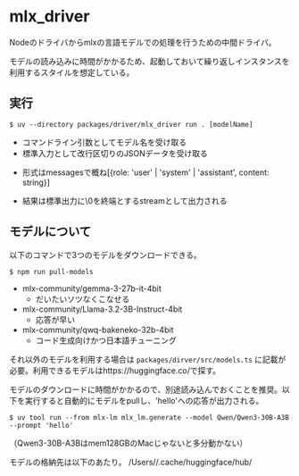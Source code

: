 # mlx_driver

Nodeのドライバからmlxの言語モデルでの処理を行うための中間ドライバ。

モデルの読み込みに時間がかかるため、起動しておいて繰り返しインスタンスを利用するスタイルを想定している。

## 実行

```
$ uv --directory packages/driver/mlx_driver run . [modelName]
```

* コマンドライン引数としてモデル名を受け取る
* 標準入力として改行区切りのJSONデータを受け取る
 - 形式はmessagesで概ね[{role: 'user' | 'system' | 'assistant', content: string}]
* 結果は標準出力に\0を終端とするstreamとして出力される


## モデルについて

以下のコマンドで3つのモデルをダウンロードできる。

```
$ npm run pull-models
```

* mlx-community/gemma-3-27b-it-4bit
  - だいたいソツなくこなせる
* mlx-community/Llama-3.2-3B-Instruct-4bit
  - 応答が早い
* mlx-community/qwq-bakeneko-32b-4bit
  - コード生成向けかつ日本語チューニング

それ以外のモデルを利用する場合は `packages/dirver/src/models.ts` に記載が必要。利用できるモデルはhttps://huggingface.co/で探す。

モデルのダウンロードに時間がかかるので、別途読み込んでおくことを推奨。以下を実行すると自動的にモデルをpullし、'hello'への応答が出力される。

```
$ uv tool run --from mlx-lm mlx_lm.generate --model Qwen/Qwen3-30B-A3B --prompt 'hello'
```

（Qwen3-30B-A3Bはmem128GBのMacじゃないと多分動かない）

モデルの格納先は以下のあたり。
/Users/<UserName>/.cache/huggingface/hub/
